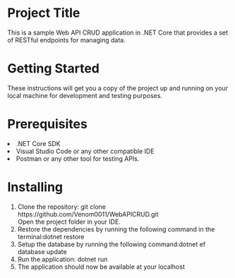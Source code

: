 <h1><b>Project Title</b></h1>

This is a sample Web API CRUD application in .NET Core that provides a set of RESTful endpoints for managing data.

<h1><b>Getting Started</b></h1>
These instructions will get you a copy of the project up and running on your local machine for development and testing purposes.

<h1><b>Prerequisites</b></h1>
<li>.NET Core SDK </li>
<li>Visual Studio Code or any other compatible IDE</li>
<li>Postman or any other tool for testing APIs.</li>

<h1><b>Installing</b></h1>
<ol>
<li>Clone the repository:  git clone https://github.com/Venom0011/WebAPICRUD.git </li>
  Open the project folder in your IDE.

<li>Restore the dependencies by running the following command in the terminal:dotnet restore </li>

<li>Setup the database by running the following command:dotnet ef database update </li>

<li>Run the application: dotnet run </li>

<li>The application should now be available at your localhost</li>
</ol>
